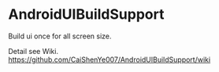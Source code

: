 # AndroidUIBuildSupport
Build ui once for all screen size.

Detail see Wiki.
https://github.com/CaiShenYe007/AndroidUIBuildSupport/wiki
